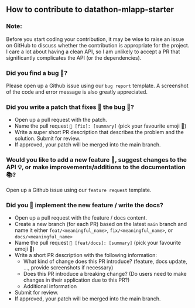 ## How to contribute to datathon-mlapp-starter
### Note:
Before you start coding your contribution, it may be wise to raise an issue on GitHub to discuss whether the contribution is appropriate for the project. I care a lot about having a clean API, so I am unlikely to accept a PR that significantly complicates the API (or the dependencies).

### Did you find a bug 🐛?
Please open up a Github issue using our `bug report` template. A screenshot of the code and error message is also greatly appreciated.

### Did you write a patch that fixes 🔧 the bug 🐛?
- Open up a pull request with the patch.
- Name the pull request `🌟 [fix]: [summary]` (pick your favourite emoji 🙌)
- Write a super short PR description that describes the problem and the solution. Submit for review.
- If approved, your patch will be merged into the main branch.

### Would you like to add a new feature 🚀, suggest changes to the API 💡, or make improvements/additions to the documentation 📚?
Open up a Github issue using our `feature request` template.

### Did you 🔨 implement the new feature / write the docs?
- Open up a pull request with the feature / docs content.
- Create a new branch (for each PR) based on the latest `main` branch and name it either `feat/<meaningful_name>`, `fix/<meaningful_name>`, or `docs/<meaningful_name>`
- Name the pull request `🌟 [feat/docs]: [summary]` (pick your favourite emoji 🙌)
- Write a short PR description with the following information:
    - What kind of change does this PR introduce? (feature, docs update, ..., provide screenshots if necessary)
    - Does this PR introduce a breaking change? (Do users need to make changes in their application due to this PR?)
    - Additional information
- Submit for review.
- If approved, your patch will be merged into the main branch.
